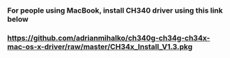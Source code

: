 ### For people using MacBook, install CH340 driver using this link below
### https://github.com/adrianmihalko/ch340g-ch34g-ch34x-mac-os-x-driver/raw/master/CH34x_Install_V1.3.pkg
